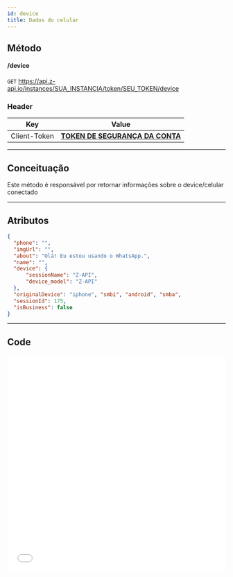 ```yaml
---
id: device
title: Dados do celular
---
```


## Método

#### /device

`GET` https://api.z-api.io/instances/SUA_INSTANCIA/token/SEU_TOKEN/device

### Header

|      Key       |            Value            |
| :------------: |     :-----------------:     |
|  Client-Token  | **[TOKEN DE SEGURANÇA DA CONTA](../security/client-token)** |

---

## Conceituação

Este método é responsável por retornar informações sobre o device/celular conectado

---

## Atributos

```json
{
  "phone": "",
  "imgUrl": "",
  "about": "Olá! Eu estou usando o WhatsApp.",
  "name": "",
  "device": {
      "sessionName": "Z-API",
      "device_model": "Z-API"
  },
  "originalDevice": "iphone", "smbi", "android", "smba", 
  "sessionId": 175,
  "isBusiness": false
}
```

---

## Code

<iframe src="//api.apiembed.com/?source=https://raw.githubusercontent.com/Z-API/z-api-docs/main/json-examples/device.json&targets=all" frameborder="0" scrolling="no" width="100%" height="500px" seamless></iframe>
